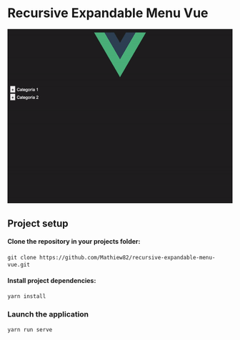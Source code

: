 # Recursive Expandable Menu Vue

![](src/assets/demo_image.gif)

## Project setup

#### Clone the repository in your projects folder:
```
git clone https://github.com/Mathiew82/recursive-expandable-menu-vue.git
```

#### Install project dependencies:
```
yarn install
```

### Launch the application
```
yarn run serve
```
